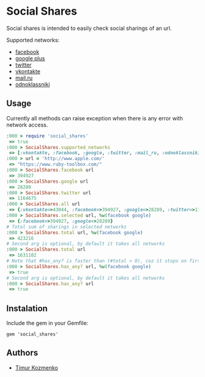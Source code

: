 Social Shares
=============
Social shares is intended to easily check social sharings of an url.

Supported networks:
* [facebook](http://www.facebook.com/)
* [google plus](https://plus.google.com)
* [twitter](https://twitter.com/)
* [vkontakte](http://vkontakte.ru/)
* [mail.ru](http://mail.ru/)
* [odnoklassniki](http://www.odnoklassniki.ru/)

Usage
-----
Currently all methods can raise exception when there is any error with network access.
```ruby
:000 > require 'social_shares'
 => true
:000 > SocialShares.supported_networks
 => [:vkontakte, :facebook, :google, :twitter, :mail_ru, :odnoklassniki]
:000 > url = 'http://www.apple.com/'
 => "https://www.ruby-toolbox.com/"
:000 > SocialShares.facebook url
 => 394927
:000 > SocialShares.google url
 => 28289
:000 > SocialShares.twitter url
 => 1164675
:000 > SocialShares.all url
 => {:vkontakte=>43044, :facebook=>394927, :google=>28289, :twitter=>1164675, :mail_ru=>105, :odnoklassniki=>62}
:000 > SocialShares.selected url, %w(facebook google)
 => {:facebook=>394927, :google=>28289}
# Total sum of sharings in selected networks
:000 > SocialShares.total url, %w(facebook google)
 => 423216
# Second arg is optional, by default it takes all networks
:000 > SocialShares.total url
 => 1631102
# Note that #has_any? is faster than (#total > 0), coz it stops on first network that has at least 1 sharing
:000 > SocialShares.has_any? url, %w(facebook google)
 => true
# Second arg is optional, by default it takes all networks
:000 > SocialShares.has_any? url
 => true
```

Instalation
-----
Include the gem in your Gemfile:
```
gem 'social_shares'
```

Authors
----
* [Timur Kozmenko](https://twitter.com/Timrael)
